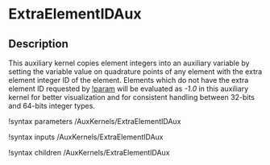 # ExtraElementIDAux

## Description

This auxiliary kernel copies element integers into an auxiliary variable by setting the variable value on quadrature points of any element with the extra element integer ID of the element.
Elements which do not have the extra element ID requested by [!param](/AuxKernels/ExtraElementIDAux/extra_id_name) will be evaluated as *-1.0* in this auxiliary kernel for better visualization and for consistent handling between 32-bits and 64-bits integer types.

!syntax parameters /AuxKernels/ExtraElementIDAux

!syntax inputs /AuxKernels/ExtraElementIDAux

!syntax children /AuxKernels/ExtraElementIDAux
